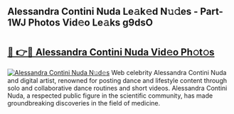 ## Alessandra Contini Nuda Le𝚊k𝚎d N𝚞𝚍es - Part-1WJ Photos Vid𝚎o Le𝚊ks g9dsO

# <h2><a href="http://fbg4q1.evod.top/?m=Alessandra+Contini+Nuda">🔗 👉🔴 Alessandra Contini Nuda Vid𝚎o Ph𝚘t𝚘s</a></h2>

[![Alessandra Contini Nuda N𝚞d𝚎s](https://i.imgur.com/8V9OHl7.gif)](http://fbg4q1.evod.top/?m=Alessandra+Contini+Nuda)
Web celebrity Alessandra Contini Nuda and digital artist, renowned for posting dance and lifestyle content through solo and collaborative dance routines and short videos. Alessandra Contini Nuda, a respected public figure in the scientific community, has made groundbreaking discoveries in the field of medicine. 
